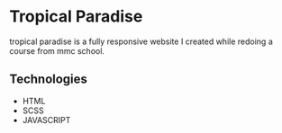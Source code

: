 # Tropical Paradise

tropical paradise is a fully responsive website I created while redoing a course from mmc school.

## Technologies

- HTML
- SCSS
- JAVASCRIPT
